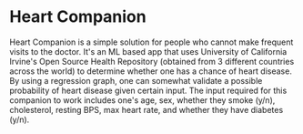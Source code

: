 # Heart Companion
 
Heart Companion is a simple solution for people who cannot make frequent visits to the doctor. It's an ML based app that uses University of California Irvine's Open Source Health Repository (obtained from 3 different countries across the world) to determine whether one has a chance of heart disease. By using a regression graph, one can somewhat validate a possible probability of heart disease given certain input. The input required for this companion to work includes one's age, sex, whether they smoke (y/n), cholesterol, resting BPS, max heart rate, and whether they have diabetes (y/n). 
